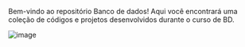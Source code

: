 Bem-vindo ao repositório Banco de dados! Aqui você encontrará uma coleção de códigos e projetos desenvolvidos durante o curso de BD.

![image](https://github.com/user-attachments/assets/6ebd5bdb-dccf-4f3c-a660-d16b91312b41)

